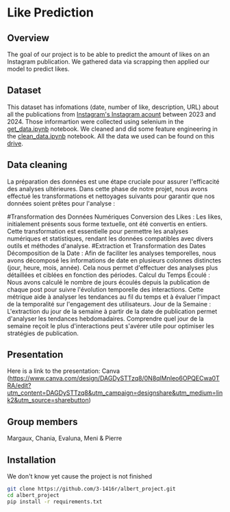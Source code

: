 # Like Prediction

## Overview
The goal of our project is to be able to predict the amount of likes on an Instagram publication. We gathered data via scrapping then applied our model to predict likes.

## Dataset
This dataset has infomations (date, number of like, description, URL) about all the publications from [Instagram's Instagram acount](https://www.instagram.com/instagram/) between 2023 and 2024.
Those informartion were collected using selenium in the [get_data.ipynb](https://github.com/3-1416r/albert_project/blob/main/get_data.ipynb) notebook. We cleaned and did some feature engineering in the [clean_data.ipynb](https://github.com/3-1416r/albert_project/blob/main/clean_data.ipynb) notebook.
All the data we used can be found on this [drive](https://drive.google.com/drive/folders/1KKpLS07tiZiVGEmfxpXyybQwfPcuWEzD?usp=sharing).

## Data cleaning
La préparation des données est une étape cruciale pour assurer l'efficacité des analyses ultérieures. Dans cette phase de notre projet, nous avons effectué les transformations et nettoyages suivants pour garantir que nos données soient prêtes pour l'analyse :

#Transformation des Données Numériques
Conversion des Likes : Les likes, initialement présents sous forme textuelle, ont été convertis en entiers. Cette transformation est essentielle pour permettre les analyses numériques et statistiques, rendant les données compatibles avec divers outils et méthodes d'analyse.
#Extraction et Transformation des Dates
Décomposition de la Date : Afin de faciliter les analyses temporelles, nous avons décomposé les informations de date en plusieurs colonnes distinctes (jour, heure, mois, année). Cela nous permet d'effectuer des analyses plus détaillées et ciblées en fonction des périodes.
Calcul du Temps Écoulé : Nous avons calculé le nombre de jours écoulés depuis la publication de chaque post pour suivre l'évolution temporelle des interactions. Cette métrique aide à analyser les tendances au fil du temps et à évaluer l'impact de la temporalité sur l'engagement des utilisateurs.
Jour de la Semaine : L'extraction du jour de la semaine à partir de la date de publication permet d'analyser les tendances hebdomadaires. Comprendre quel jour de la semaine reçoit le plus d'interactions peut s'avérer utile pour optimiser les stratégies de publication.

## Presentation
Here is a link to the presentation: Canva (https://www.canva.com/design/DAGDySTTzq8/0N8qlMnIeo6OPQECwa0TRA/edit?utm_content=DAGDySTTzq8&utm_campaign=designshare&utm_medium=link2&utm_source=sharebutton)


## Group members
Margaux, Chania, Evaluna, Meni & Pierre

## Installation
We don't know yet cause the project is not finished


```bash
git clone https://github.com/3-1416r/albert_project.git
cd albert_project
pip install -r requirements.txt
